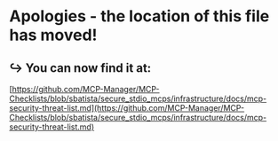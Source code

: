 # Apologies - the location of this file has moved! 
## ↪️ You can now find it at:
[https://github.com/MCP-Manager/MCP-Checklists/blob/sbatista/secure_stdio_mcps/infrastructure/docs/mcp-security-threat-list.md](https://github.com/MCP-Manager/MCP-Checklists/blob/sbatista/secure_stdio_mcps/infrastructure/docs/mcp-security-threat-list.md)
